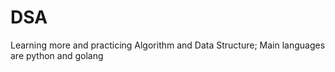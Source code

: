 # DSA
Learning more and practicing Algorithm and Data Structure; Main languages are python and golang
